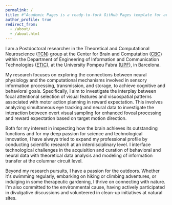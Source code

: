```yaml
---
permalink: /
title: #"Academic Pages is a ready-to-fork GitHub Pages template for academic personal websites"
author_profile: true
redirect_from: 
  - /about/
  - /about.html
---
```


I am a Postdoctoral researcher in the Theoretical and Computational Neuroscience (<a href="https://www.upf.edu/web/tcn" target="_blank">TCN</a>) group at the Center for Brain and Computation (<a href="https://www.upf.edu/web/cbc" target="_blank">CBC</a>) within the Department of Engineering of Information and Communication Technologies (<a href="https://www.upf.edu/web/etic" target="_blanK">ETIC</a>), at the University Pompeu Fabra (<a href="https://www.upf.edu/" target="_blanK">UPF</a>), in Barcelona. 

My research focuses on exploring the connections between neural physiology and the computational mechanisms involved in sensory information processing, transmission, and storage, to achieve cognitive and behavioral goals. Specifically, I aim to investigate the interplay between focal attentional selection of visual features and visuospatial patterns associated with motor action planning in reward expectation. This involves analyzing simultaneous eye tracking and neural data to investigate the interaction between overt visual sampling for enhanced foveal processing and reward expectation based on target motion direction.

Both for my interest in inspecting how the brain achieves its outstanding functions and for my deep passion for science and technological innovation, I have always tried to expand my professional profile by conducting scientific research at an interdisciplinary level. I interface technological challenges in the acquisition and curation of behavioral and neural data with theoretical data analysis and modeling of information transfer at the columnar circuit level.

Beyond my research pursuits, I have a passion for the outdoors. Whether it's swimming regularly, embarking on hiking or climbing adventures, or indulging in some therapeutic gardening, I thrive on connecting with nature. I'm also committed to the environmental cause, having actively participated in divulgative discussions and volunteered in clean-up initiatives at natural sites.
